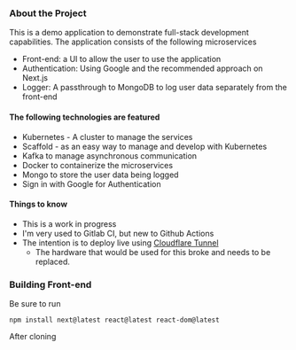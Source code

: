 ### About the Project ###
This is a demo application to demonstrate full-stack development capabilities. 
The application consists of the following microservices
- Front-end: a UI to allow the user to use the application
- Authentication: Using Google and the recommended approach on Next.js
- Logger: A passthrough to MongoDB to log user data separately from the front-end

#### The following technologies are featured ####
- Kubernetes - A cluster to manage the services
- Scaffold - as an easy way to manage and develop with Kubernetes
- Kafka to manage asynchronous communication
- Docker to containerize the microservices
- Mongo to store the user data being logged
- Sign in with Google for Authentication

#### Things to know ####
- This is a work in progress
- I'm very used to Gitlab CI, but new to Github Actions
- The intention is to deploy live using [Cloudflare Tunnel](https://developers.cloudflare.com/cloudflare-one/connections/connect-networks/deployment-guides/kubernetes/)
  - The hardware that would be used for this broke and needs to be replaced.  

### Building Front-end ###
Be sure to run
```
npm install next@latest react@latest react-dom@latest
```

After cloning
